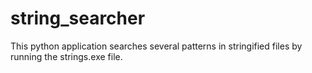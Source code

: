 # string_searcher
This python application searches several patterns in stringified files by running the strings.exe file.
